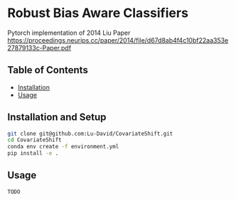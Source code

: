 # Robust Bias Aware Classifiers

Pytorch implementation of 2014 Liu Paper https://proceedings.neurips.cc/paper/2014/file/d67d8ab4f4c10bf22aa353e27879133c-Paper.pdf 

## Table of Contents

- [Installation](#installation)
- [Usage](#usage)

## Installation and Setup

```sh
git clone git@github.com:Lu-David/CovariateShift.git
cd CovariateShift
conda env create -f environment.yml
pip install -e .
```

## Usage
```sh
TODO
```
